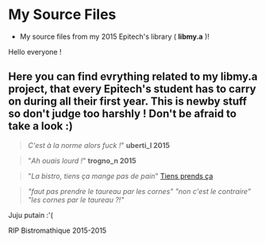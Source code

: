 # My Source Files
* My source files from my 2015 Epitech's library ( **libmy.a** )! 

Hello everyone !

Here you can find evrything related to my libmy.a project, that every Epitech's student has to carry on during all their first year.
This is newby stuff so don't judge too harshly !
Don't be afraid to take a look :)
-
>*C'est à la norme alors fuck !*"
                              **uberti_l 2015**

>"*Ah ouais lourd !*"
                              **trogno_n 2015**

>"*La bistro, tiens ça mange pas de pain*"
[Tiens prends ça](http://image.noelshack.com/fichiers/2015/44/1446408471-la-bistro.jpg)

>*"faut pas prendre le taureau par les cornes"*
>*"non c'est le contraire"*
>*"les cornes par le taureau ?!"*

Juju putain :'(

RIP Bistromathique 2015-2015
